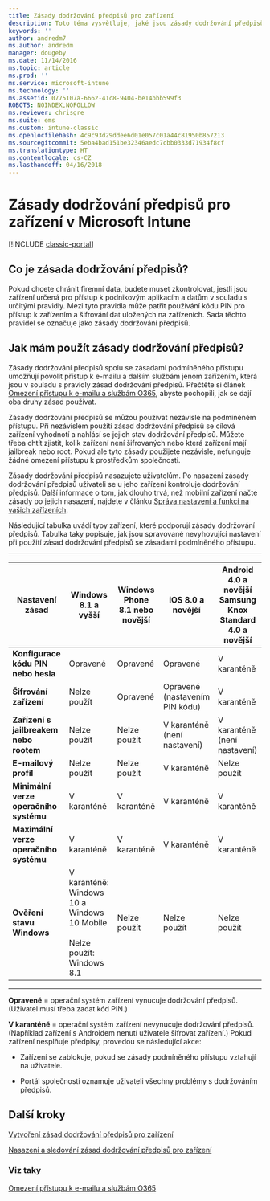 ```yaml
---
title: Zásady dodržování předpisů pro zařízení
description: Toto téma vysvětluje, jaké jsou zásady dodržování předpisů zařízení a jak pracují.
keywords: ''
author: andredm7
ms.author: andredm
manager: dougeby
ms.date: 11/14/2016
ms.topic: article
ms.prod: ''
ms.service: microsoft-intune
ms.technology: ''
ms.assetid: 0775107a-6662-41c8-9404-be14bbb599f3
ROBOTS: NOINDEX,NOFOLLOW
ms.reviewer: chrisgre
ms.suite: ems
ms.custom: intune-classic
ms.openlocfilehash: 4c9c93d29ddee6d01e057c01a44c81950b857213
ms.sourcegitcommit: 5eba4bad151be32346aedc7cbb0333d71934f8cf
ms.translationtype: HT
ms.contentlocale: cs-CZ
ms.lasthandoff: 04/16/2018
---
```

# <a name="device-compliance-policies-in-microsoft-intune"></a>Zásady dodržování předpisů pro zařízení v Microsoft Intune

[!INCLUDE [classic-portal](../includes/classic-portal.md)]

## <a name="what-is-a-compliance-policy"></a>Co je zásada dodržování předpisů?
Pokud chcete chránit firemní data, budete muset zkontrolovat, jestli jsou zařízení určená pro přístup k podnikovým aplikacím a datům v souladu s určitými pravidly. Mezi tyto pravidla může patřit používání kódu PIN pro přístup k zařízením a šifrování dat uložených na zařízeních. Sada těchto pravidel se označuje jako zásady dodržování předpisů.

## <a name="how-should-i-use-compliance-policies"></a>Jak mám použít zásady dodržování předpisů?
Zásady dodržování předpisů spolu se zásadami podmíněného přístupu umožňují povolit přístup k e-mailu a dalším službám jenom zařízením, která jsou v souladu s pravidly zásad dodržování předpisů. Přečtěte si článek [Omezení přístupu k e-mailu a službám O365](restrict-access-to-email-and-o365-services-with-microsoft-intune.md), abyste pochopili, jak se dají oba druhy zásad používat.

Zásady dodržování předpisů se můžou používat nezávisle na podmíněném přístupu. Při nezávislém použití zásad dodržování předpisů se cílová zařízení vyhodnotí a nahlásí se jejich stav dodržování předpisů. Můžete třeba chtít zjistit, kolik zařízení není šifrovaných nebo která zařízení mají jailbreak nebo root. Pokud ale tyto zásady použijete nezávisle, nefunguje žádné omezení přístupu k prostředkům společnosti.

Zásady dodržování předpisů nasazujete uživatelům. Po nasazení zásady dodržování předpisů uživateli se u jeho zařízení kontroluje dodržování předpisů.
Další informace o tom, jak dlouho trvá, než mobilní zařízení načte zásady po jejich nasazení, najdete v článku [Správa nastavení a funkcí na vašich zařízeních](/intune-classic/deploy-use/manage-settings-and-features-on-your-devices-with-microsoft-intune-policies#frequently-asked-questions-about-intune-policies).

Následující tabulka uvádí typy zařízení, které podporují zásady dodržování předpisů. Tabulka taky popisuje, jak jsou spravované nevyhovující nastavení při použití zásad dodržování předpisů se zásadami podmíněného přístupu.

-----------------------------

|Nastavení zásad| Windows 8.1 a vyšší| Windows Phone 8.1 nebo novější| iOS 8.0 a novější|Android 4.0 a novější<br/>Samsung Knox Standard 4.0 a novější|
|-----|----|----|----|----|
|**Konfigurace kódu PIN nebo hesla** |Opravené|Opravené|Opravené|V karanténě|
|**Šifrování zařízení**|Nelze použít|Opravené|Opravené (nastavením PIN kódu)|V karanténě|
|**Zařízení s jailbreakem nebo rootem**|Nelze použít|Nelze použít|V karanténě (není nastavení)|V karanténě (není nastavení)|
|**E-mailový profil**|Nelze použít|Nelze použít|V karanténě|Nelze použít|
|**Minimální verze operačního systému**|V karanténě|V karanténě|V karanténě|V karanténě|
|**Maximální verze operačního systému**|V karanténě|V karanténě|V karanténě|V karanténě|
|**Ověření stavu Windows**|V karanténě: Windows 10 a Windows 10 Mobile<br /><br />Nelze použít: Windows 8.1|Nelze použít|Nelze použít|Nelze použít|

------------------------------

**Opravené** = operační systém zařízení vynucuje dodržování předpisů. (Uživatel musí třeba zadat kód PIN.)

**V karanténě** = operační systém zařízení nevynucuje dodržování předpisů. (Například zařízení s Androidem nenutí uživatele šifrovat zařízení.) Pokud zařízení nesplňuje předpisy, provedou se následující akce:

-   Zařízení se zablokuje, pokud se zásady podmíněného přístupu vztahují na uživatele.

-   Portál společnosti oznamuje uživateli všechny problémy s dodržováním předpisů.

## <a name="next-steps"></a>Další kroky
[Vytvoření zásad dodržování předpisů pro zařízení](create-a-device-compliance-policy-in-microsoft-intune.md)

[Nasazení a sledování zásad dodržování předpisů pro zařízení](deploy-and-monitor-a-device-compliance-policy-in-microsoft-intune.md)

### <a name="see-also"></a>Viz taky
[Omezení přístupu k e-mailu a službám O365](restrict-access-to-email-and-o365-services-with-microsoft-intune.md)
